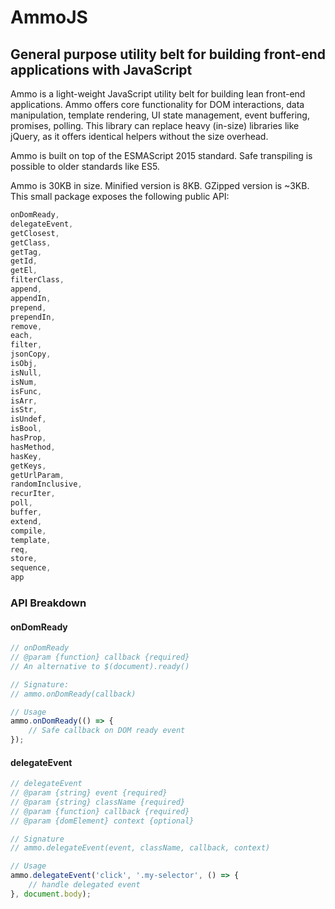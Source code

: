 # AmmoJS
## General purpose utility belt for building front-end applications with JavaScript

Ammo is a light-weight JavaScript utility belt for building lean front-end applications. Ammo offers core functionality for DOM interactions, data manipulation, template rendering, UI state management, event buffering, promises, polling. This library can replace heavy (in-size) libraries like jQuery, as it offers identical helpers without the size overhead.

Ammo is built on top of the ESMAScript 2015 standard. Safe transpiling is possible to older standards like ES5.

Ammo is 30KB in size. Minified version is 8KB. GZipped version is ~3KB. This small package exposes the following public API:

```javascript
onDomReady,
delegateEvent,
getClosest,
getClass,
getTag,
getId,
getEl,
filterClass,
append,
appendIn,
prepend,
prependIn,
remove,
each,
filter,
jsonCopy,
isObj,
isNull,
isNum,
isFunc,
isArr,
isStr,
isUndef,
isBool,
hasProp,
hasMethod,
hasKey,
getKeys,
getUrlParam,
randomInclusive,
recurIter,
poll,
buffer,
extend,
compile,
template,
req,
store,
sequence,
app
```

### API Breakdown

#### onDomReady
```javascript
// onDomReady
// @param {function} callback {required}
// An alternative to $(document).ready()

// Signature: 
// ammo.onDomReady(callback)

// Usage
ammo.onDomReady(() => {
	// Safe callback on DOM ready event
});

```

#### delegateEvent
```javascript
// delegateEvent
// @param {string} event {required}
// @param {string} className {required}
// @param {function} callback {required}
// @param {domElement} context {optional}

// Signature
// ammo.delegateEvent(event, className, callback, context)

// Usage
ammo.delegateEvent('click', '.my-selector', () => {
	// handle delegated event
}, document.body);
```
